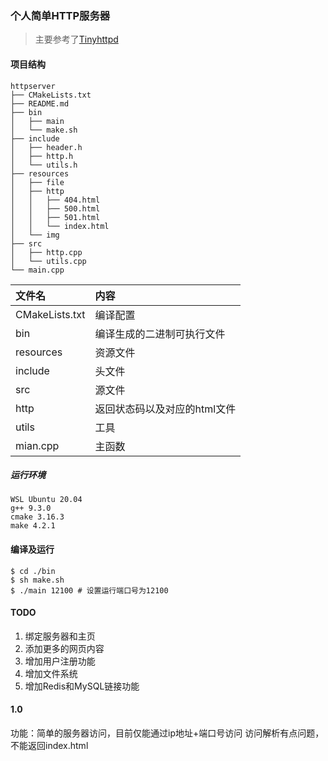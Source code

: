 ### 个人简单HTTP服务器
> 主要参考了[Tinyhttpd](https://github.com/EZLippi/Tinyhttpd)
>
> 


 

#### 项目结构

```
httpserver
├── CMakeLists.txt
├── README.md
├── bin
│   ├── main
│   └── make.sh
├── include
│   ├── header.h
│   ├── http.h
│   └── utils.h
├── resources
│   ├── file
│   ├── http
│   │   ├── 404.html
│   │   ├── 500.html
│   │   ├── 501.html
│   │   └── index.html
│   └── img
├── src
│   ├── http.cpp
│   └── utils.cpp
└── main.cpp
```

|文件名|内容|
|:--|:--|
|CMakeLists.txt|编译配置|
|bin|编译生成的二进制可执行文件|
|resources|资源文件|
|include|头文件|
|src|源文件|
|http|返回状态码以及对应的html文件|
|utils|工具|
|mian.cpp|主函数|


##### 运行环境
```
WSL Ubuntu 20.04
g++ 9.3.0
cmake 3.16.3
make 4.2.1
```

#### 编译及运行
```shell
$ cd ./bin
$ sh make.sh
$ ./main 12100 # 设置运行端口号为12100
```

#### TODO
1. 绑定服务器和主页
1. 添加更多的网页内容
2. 增加用户注册功能
3. 增加文件系统
4. 增加Redis和MySQL链接功能


#### 1.0
功能：简单的服务器访问，目前仅能通过ip地址+端口号访问
访问解析有点问题，不能返回index.html

